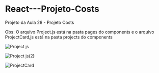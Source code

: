 # React---Projeto-Costs

Projeto da Aula 28 - Projeto Costs

Obs: O arquivo Project.js está na pasta pages do components e o arquivo ProjectCard,js está na pasta projects do components

![Project js](https://user-images.githubusercontent.com/112135974/221324846-9fa74291-1e0a-48dc-ac34-3b1fa73a689d.jpg)

![Project js(2)](https://user-images.githubusercontent.com/112135974/221324859-2d3d978a-e801-4439-b2f0-d95f6f00c071.jpg)

![ProjectCard](https://user-images.githubusercontent.com/112135974/221325065-c583b685-3f7d-43ff-b0ec-c250eafe3ac7.jpg)











